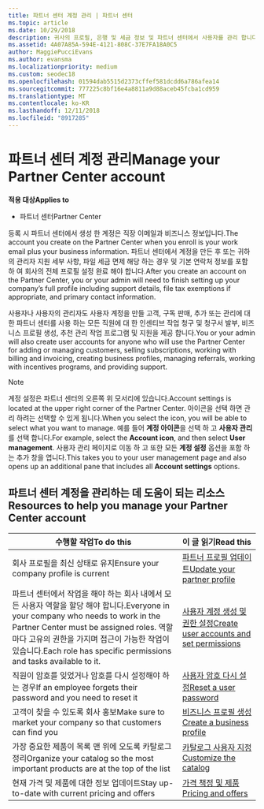 ```yaml
---
title: 파트너 센터 계정 관리 | 파트너 센터
ms.topic: article
ms.date: 10/29/2018
description: 귀사의 프로필, 은행 및 세금 정보 및 파트너 센터에서 사용자를 관리 합니다.
ms.assetid: 4A07A85A-594E-4121-808C-37E7FA18A0C5
author: MaggiePucciEvans
ms.author: evansma
ms.localizationpriority: medium
ms.custom: seodec18
ms.openlocfilehash: 01594dab5515d2373cffef581dcdd6a786afea14
ms.sourcegitcommit: 777225c8bf16e4a8811a9d88aceb45fcba1cd959
ms.translationtype: MT
ms.contentlocale: ko-KR
ms.lasthandoff: 12/11/2018
ms.locfileid: "8917285"
---
```

# <a name="manage-your-partner-center-account"></a><span data-ttu-id="a6e2b-103">파트너 센터 계정 관리</span><span class="sxs-lookup"><span data-stu-id="a6e2b-103">Manage your Partner Center account</span></span>

**<span data-ttu-id="a6e2b-104">적용 대상</span><span class="sxs-lookup"><span data-stu-id="a6e2b-104">Applies to</span></span>**

-  <span data-ttu-id="a6e2b-105">파트너 센터</span><span class="sxs-lookup"><span data-stu-id="a6e2b-105">Partner Center</span></span>

<span data-ttu-id="a6e2b-106">등록 시 파트너 센터에서 생성 한 계정은 직장 이메일과 비즈니스 정보입니다.</span><span class="sxs-lookup"><span data-stu-id="a6e2b-106">The account you create on the Partner Center when you enroll is your work email plus your business information.</span></span> <span data-ttu-id="a6e2b-107">파트너 센터에서 계정을 만든 후 또는 귀하의 관리자 지원 세부 사항, 파일 세금 면제 해당 하는 경우 및 기본 연락처 정보를 포함 하 여 회사의 전체 프로필 설정 완료 해야 합니다.</span><span class="sxs-lookup"><span data-stu-id="a6e2b-107">After you create an account on the Partner Center, you or your admin will need to finish setting up your company’s full profile including support details, file tax exemptions if appropriate, and primary contact information.</span></span> 

<span data-ttu-id="a6e2b-108">사용자나 사용자의 관리자도 사용자 계정을 만들 고객, 구독 판매, 추가 또는 관리에 대 한 파트너 센터를 사용 하는 모든 직원에 대 한 인센티브 작업 청구 및 청구서 발부, 비즈니스 프로필 생성, 추천 관리 작업 프로그램 및 지원을 제공 합니다.</span><span class="sxs-lookup"><span data-stu-id="a6e2b-108">You or your admin will also create user accounts for anyone who will use the Partner Center for adding or managing customers, selling subscriptions, working with billing and invoicing, creating business profiles, managing referrals, working with incentives programs, and providing support.</span></span>

>[!NOTE]
><span data-ttu-id="a6e2b-109">계정 설정은 파트너 센터의 오른쪽 위 모서리에 있습니다.</span><span class="sxs-lookup"><span data-stu-id="a6e2b-109">Account settings is located at the upper right corner of the Partner Center.</span></span> <span data-ttu-id="a6e2b-110">아이콘을 선택 하면 관리 하려는 선택할 수 있게 됩니다.</span><span class="sxs-lookup"><span data-stu-id="a6e2b-110">When you select the icon, you will be able to select what you want to manage.</span></span> <span data-ttu-id="a6e2b-111">예를 들어 **계정 아이콘**을 선택 하 고 **사용자 관리**를 선택 합니다.</span><span class="sxs-lookup"><span data-stu-id="a6e2b-111">For example, select the **Account icon**, and then select **User management**.</span></span> <span data-ttu-id="a6e2b-112">사용자 관리 페이지로 이동 하 고 또한 모든 **계정 설정** 옵션을 포함 하는 추가 창을 엽니다.</span><span class="sxs-lookup"><span data-stu-id="a6e2b-112">This takes you to your user management page and also opens up an additional pane that includes all **Account settings** options.</span></span>


## <a name="resources-to-help-you-manage-your-partner-center-account"></a><span data-ttu-id="a6e2b-113">파트너 센터 계정을 관리하는 데 도움이 되는 리소스</span><span class="sxs-lookup"><span data-stu-id="a6e2b-113">Resources to help you manage your Partner Center account</span></span>

|**<span data-ttu-id="a6e2b-114">수행할 작업</span><span class="sxs-lookup"><span data-stu-id="a6e2b-114">To do this</span></span>**   |**<span data-ttu-id="a6e2b-115">이 글 읽기</span><span class="sxs-lookup"><span data-stu-id="a6e2b-115">Read this</span></span>**   |
|-----------------------|:-----------------------|
|<span data-ttu-id="a6e2b-116">회사 프로필을 최신 상태로 유지</span><span class="sxs-lookup"><span data-stu-id="a6e2b-116">Ensure your company profile is current</span></span>   |[<span data-ttu-id="a6e2b-117">파트너 프로필 업데이트</span><span class="sxs-lookup"><span data-stu-id="a6e2b-117">Update your partner profile</span></span>](update-your-partner-profile.md)|
|<span data-ttu-id="a6e2b-118">파트너 센터에서 작업을 해야 하는 회사 내에서 모든 사용자 역할을 할당 해야 합니다.</span><span class="sxs-lookup"><span data-stu-id="a6e2b-118">Everyone in your company who needs to work in the Partner Center must be assigned roles.</span></span> <span data-ttu-id="a6e2b-119">역할마다 고유의 권한을 가지며 접근이 가능한 작업이 있습니다.</span><span class="sxs-lookup"><span data-stu-id="a6e2b-119">Each role has specific permissions and tasks available to it.</span></span>|[<span data-ttu-id="a6e2b-120">사용자 계정 생성 및 권한 설정</span><span class="sxs-lookup"><span data-stu-id="a6e2b-120">Create user accounts and set permissions</span></span>](create-user-accounts-and-set-permissions.md)|
|<span data-ttu-id="a6e2b-121">직원이 암호를 잊었거나 암호를 다시 설정해야 하는 경우</span><span class="sxs-lookup"><span data-stu-id="a6e2b-121">If an employee forgets their password and you need to reset it</span></span>  |[<span data-ttu-id="a6e2b-122">사용자 암호 다시 설정</span><span class="sxs-lookup"><span data-stu-id="a6e2b-122">Reset a user password</span></span>](reset-a-user-password.md)|
|<span data-ttu-id="a6e2b-123">고객이 찾을 수 있도록 회사 홍보</span><span class="sxs-lookup"><span data-stu-id="a6e2b-123">Make sure to market your company so that customers can find you</span></span>   |[<span data-ttu-id="a6e2b-124">비즈니스 프로필 생성</span><span class="sxs-lookup"><span data-stu-id="a6e2b-124">Create a business profile</span></span>](create-a-marketing-profile.md)|
|<span data-ttu-id="a6e2b-125">가장 중요한 제품이 목록 맨 위에 오도록 카탈로그 정리</span><span class="sxs-lookup"><span data-stu-id="a6e2b-125">Organize your catalog so the most important products are at the top of the list</span></span>   |[<span data-ttu-id="a6e2b-126">카탈로그 사용자 지정</span><span class="sxs-lookup"><span data-stu-id="a6e2b-126">Customize the catalog</span></span>](customize-the-catalog.md)|
|<span data-ttu-id="a6e2b-127">현재 가격 및 제품에 대한 정보 업데이트</span><span class="sxs-lookup"><span data-stu-id="a6e2b-127">Stay up-to-date with current pricing and offers</span></span>   |[<span data-ttu-id="a6e2b-128">가격 책정 및 제품</span><span class="sxs-lookup"><span data-stu-id="a6e2b-128">Pricing and offers</span></span>](pricing-and-offers.md)|













 

 



